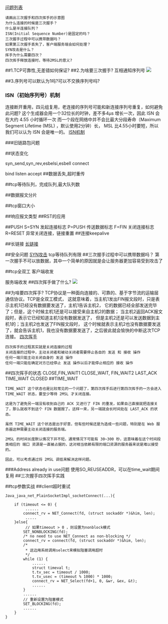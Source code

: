 
[问题列表](https://segmentfault.com/a/1190000020610336)
```
请画出三次握手和四次挥手的示意图
为什么连接的时候是三次握手？
什么是半连接队列？
ISN(Initial Sequence Number)是固定的吗？
三次握手过程中可以携带数据吗？
如果第三次握手丢失了，客户端服务端会如何处理？
SYN攻击是什么？
挥手为什么需要四次？
四次挥手释放连接时，等待2MSL的意义?
```
##1.TCP可靠性,无差错如何保证?
##2.为啥要三次握手?
互相通知序列号
![](https://i.loli.net/2019/06/08/5cfb776a34e0a13949.png)

##3.序列号可以默认为1吗?可以不交换序列号吗?

### ISN（初始序列号）机制
连接断开重用，四元组复用，老连接的序列号可能和新连接序列号重复，如何避免此问题?
这个生成器会用一个32位长的时钟，差不多4µs 增长一次，因此 ISN 会在大约 4.55 小时循环一次
而一个段在网络中并不会比最大分段寿命（Maximum Segment Lifetime (MSL) ，默认使用2分钟）长，
MSL 比4.55小时要短，所以我们可以认为 ISN 会是唯一的。
[ISN机制](https://www.zhihu.com/question/24853633/answer/573627478)

###旧链路包问题

##状态变化

syn_send,syn_rev,esbelsi,esbell
connect

bind
listen
accept
##数据丢失,超时重传

##tcp等待队列，完成队列,最大队列数

##数据报文分片

##tcp窗口大小

##响应报文类型
##RST的应用
[](https://www.zhihu.com/question/24853633/answer/573627478)

##PUSH
S=SYN 发起连接标志
P=PUSH 传送数据标志
F=FIN 关闭连接标志
R=RESET 异常关闭连接，链接重置
##连接keepalive

##长链接
[长链接](https://segmentfault.com/a/1190000021696056)

##安全问题
[SYN攻击](https://rgb-24bit.github.io/blog/2019/tcp-connect-manage.html)
tcp等待队列有限
##三次握手过程中可以携带数据吗？
第一次握手不可以放数据，其中一个简单的原因就是会让服务器更加容易受到攻击了
[](https://segmentfault.com/a/1190000020610336)



##tcp全双工
客户端收发

服务端收发
##四次挥手做了什么?
![](https://i.loli.net/2019/06/08/5cfb6c1233d4487468.png)

##为啥要四次挥手?
[](https://www.jianshu.com/p/3fac2f449789)
TCP协议是一种面向连接的、可靠的、基于字节流的运输层通信协议。TCP是全双工模式，
这就意味着，当主机1发出FIN报文段时，只是表示主机1已经没有数据要发送了，主机1告诉主机2，
它的数据已经全部发送完毕了；但是，这个时候主机1还是可以接受来自主机2的数据；
当主机2返回ACK报文段时，表示它已经知道主机1没有数据发送了，
但是主机2还是可以发送数据到主机1的；当主机2也发送了FIN报文段时，
这个时候就表示主机2也没有数据要发送了，就会告诉主机1，我也没有数据要发送了，之后彼此就会愉快的中断这次TCP连接。
[四次挥手](https://rgb-24bit.github.io/blog/2019/tcp-connect-manage.html)
```
四次挥手的过程其实就是关闭连接的过程
关闭连接的过程中，主动关闭者和被动关闭者需要停止各自的 发送 和 接收 操作
任何一端只能主动关闭自身的 发送 操作
任何一端只能在确定对方已经停止 发送 操作以后才能停止相应的 接收 操作
```

##四次挥手的状态
CLOSE,FIN_WAIT1
CLOSE_WAIT,
FIN_WAIT2
LAST_ACK
TIME_WAIT
CLOSED
##TIME_WAIT

```
TIME_WAIT 这个状态也是比较常见的一个问题了，第四次挥手后进行第四次挥手的一方会进入 TIME_WAIT 状态，要至少等待 2MSL 才关闭连接。

这是为了避免另一端没有收到自己的 ACK 又进行了 FIN 的重发，如果自己直接就把连接关了，那么就收不到这个 FIN 数据报了。这样一来，另一端就会长时间处在 LAST_ACK 的状态。

虽然 TIME_WAIT 这个状态是出于好意，但有些时候还是为造成一些问题，特别是在 Web 服务器这种需要主动关闭连接的服务端。

2MSL 的时间长度默认情况下并不短，通常情况下可能有 30~300 秒，这意味着在这个时间段类相应的 端口 资源是一直被占据的，这对相当依赖有限的端口资源的服务器来说是难以接受的。

因此，可以考虑通过将 2MSL 调低来解决这样问题。
```

###Address already in use问题
[](https://www.jianshu.com/p/711be2f1ec6a)
使用SO_REUSEADDR，可以在time_wait期间复用
##三次握手四次挥手实践
[](https://www.jianshu.com/p/a4beee06220c)

##tcp参数实战
[](https://www.cnblogs.com/embedded-linux/p/9534205.html)
##client超时重试
[](https://cloud.tencent.com/developer/article/1574588)
```
Java_java_net_PlainSocketImpl_socketConnect(...){

    if (timeout <= 0) {
    	 ......
        connect_rv = NET_Connect(fd, (struct sockaddr *)&him, len);
    	 .....
    }else{
    	 // 如果timeout > 0 ，则设置为nonblock模式
        SET_NONBLOCKING(fd);
        /* no need to use NET_Connect as non-blocking */
        connect_rv = connect(fd, (struct sockaddr *)&him, len);
        /*
         * 这边用系统调用select来模拟阻塞调用超时
         */
        while (1) {
            ......
            struct timeval t;
            t.tv_sec = timeout / 1000;
            t.tv_usec = (timeout % 1000) * 1000;
            connect_rv = NET_Select(fd+1, 0, &wr, &ex, &t);
            ......
        }
        ......
        // 重新设置为阻塞模式
        SET_BLOCKING(fd);
        ......
    }
}
```
